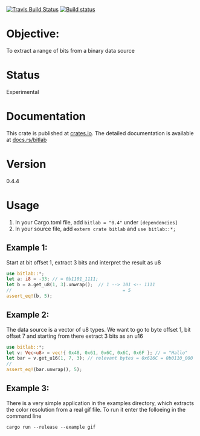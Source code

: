 [![Travis Build Status](https://api.travis-ci.org/kkayal/bitlab.svg?branch=master)](https://travis-ci.org/kkayal/bitlab)
[![Build status](https://ci.appveyor.com/api/projects/status/drb2hj2hy1bcs9ve?svg=true)](https://ci.appveyor.com/project/kkayal/bitlab)

# Objective:

To extract a range of bits from a binary data source

# Status

Experimental

# Documentation

This crate is published at [crates.io](https://crates.io/crates/bitlab). The detailed documentation is available at [docs.rs/bitlab](https://docs.rs/bitlab/)

# Version

0.4.4

# Usage

1. In your Cargo.toml file, add `bitlab = "0.4"` under `[dependencies]`
2. In your source file, add `extern crate bitlab` and `use bitlab::*;`

## Example 1: 

Start at bit offset 1, extract 3 bits and interpret the result as u8

```rust
use bitlab::*;
let a: i8 = -33; // = 0b1101_1111;
let b = a.get_u8(1, 3).unwrap();  // 1 --> 101 <-- 1111
//                                         = 5
assert_eq!(b, 5);
```

## Example 2: 

The data source is a vector of u8 types. We want to go to byte offset 1, 
bit offset 7 and starting from there extract 3 bits as an u16

```rust
use bitlab::*;
let v: Vec<u8> = vec!{ 0x48, 0x61, 0x6C, 0x6C, 0x6F }; // = "Hallo"
let bar = v.get_u16(1, 7, 3); // relevant bytes = 0x616C = 0b0110_000  --> 1_01 <-- 10_1100
//                                                                         = 5
assert_eq!(bar.unwrap(), 5);
```

## Example 3:

There is a very simple application in the examples directory, which extracts the color resolution from a real gif file. To run it enter the folloeing in the command line

```
cargo run --release --example gif
```
